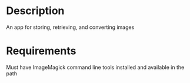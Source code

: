 # Description

An app for storing, retrieving, and converting images

# Requirements

Must have ImageMagick command line tools installed and available in the path
